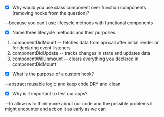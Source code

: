 - [x] Why would you use class component over function components (removing hooks from the question)?

--because you can't use lifecycle methods with functional components

- [x] Name three lifecycle methods and their purposes.

1. componentDidMount -- fetches data from api call after initial render or for declaring event listeners
2. componentDidUpdate -- tracks changes in state and updates data
3. componentWillUnmount -- clears everything you declared in componentDidMount

- [x] What is the purpose of a custom hook?

--abstract reusable logic and keep code DRY and clean

- [x] Why is it important to test our apps?

--to allow us to think more about our code and the possible problems it might encounter and act on it as early as we can
